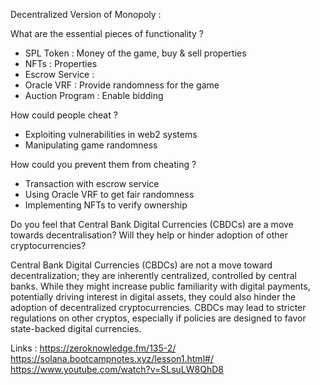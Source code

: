 Decentralized Version of Monopoly : 

What are the essential pieces of functionality ?

- SPL Token : Money of the game, buy & sell properties
- NFTs : Properties
- Escrow Service : 
- Oracle VRF : Provide randomness for the game
- Auction Program : Enable bidding

How could people cheat ?

- Exploiting vulnerabilities in web2 systems
- Manipulating game randomness

How could you prevent them from cheating ?

- Transaction with escrow service
- Using Oracle VRF to get fair randomness
- Implementing NFTs to verify ownership

Do you feel that Central Bank Digital Currencies (CBDCs) are a move towards decentralisation? Will they help or hinder adoption of other cryptocurrencies?

Central Bank Digital Currencies (CBDCs) are not a move toward decentralization; they are inherently centralized, controlled by central banks. While they might increase public familiarity with digital payments, potentially driving interest in digital assets, they could also hinder the adoption of decentralized cryptocurrencies. CBDCs may lead to stricter regulations on other cryptos, especially if policies are designed to favor state-backed digital currencies.


Links : 
https://zeroknowledge.fm/135-2/
https://solana.bootcampnotes.xyz/lesson1.html#/
https://www.youtube.com/watch?v=SLsuLW8QhD8
